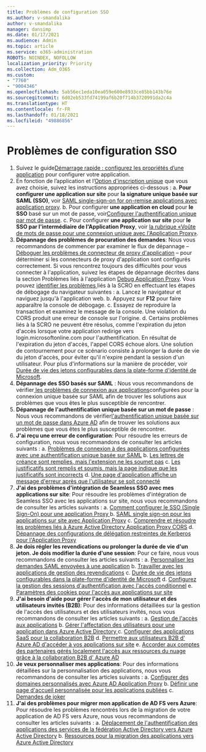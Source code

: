 ```yaml
---
title: Problèmes de configuration SSO
ms.author: v-smandalika
author: v-smandalika
manager: dansimp
ms.date: 01/17/2021
ms.audience: Admin
ms.topic: article
ms.service: o365-administration
ROBOTS: NOINDEX, NOFOLLOW
localization_priority: Priority
ms.collection: Adm_O365
ms.custom:
- "7760"
- "9004346"
ms.openlocfilehash: 5ab56ec1eda10ea059e600e8933ce85bb143b76e
ms.sourcegitcommit: 6d02eb533fd74199af6b20f714b3720991da2c4a
ms.translationtype: HT
ms.contentlocale: fr-FR
ms.lasthandoff: 01/18/2021
ms.locfileid: "49886856"
---
```

# <a name="sso-configuration-issues"></a>Problèmes de configuration SSO

1. Suivez le guide[Démarrage rapide : configurez les propriétés d’une application](https://docs.microsoft.com/azure/active-directory/manage-apps/add-application-portal-configure) pour configurer votre application.
2. En fonction de l’application et l’[Option d'inscription unique](https://docs.microsoft.com/azure/active-directory/manage-apps/sso-options) que vous avez choisie, suivez les instructions appropriées ci-dessous : a. **Pour configurer une application sur site** pour **la signature unique basée sur SAML (SSO)**, voir [SAML single-sign-on for on-remise applications avec application proxy](https://docs.microsoft.com/azure/active-directory/manage-apps/application-proxy-configure-single-sign-on-on-premises-apps).
    b. Pour configurer **une application en cloud** pour **le SSO** basé sur un mot de passe, voir[Configurer l'authentification unique par mot de passe](https://docs.microsoft.com/azure/active-directory/manage-apps/configure-password-single-sign-on-non-gallery-applications).
    c. Pour configurer **une application sur site** pour **le SSO par l'intermédiaire de l'Application Proxy**, voir [la rubrique «Voûte de mots de passe pour une connexion unique avec l'Application Proxy»](https://docs.microsoft.com/azure/active-directory/manage-apps/application-proxy-configure-single-sign-on-password-vaulting).
3. **Dépannage des problèmes de procuration des demandes**: Nous vous recommandons de commencer par examiner le flux de dépannage – [Déboguer les problèmes de connecteur de proxy d'application](https://docs.microsoft.com/azure/active-directory/manage-apps/application-proxy-debug-connectors) – pour déterminer si les connecteurs de proxy d'application sont configurés correctement. Si vous rencontrez toujours des difficultés pour vous connecter à l'application, suivez les étapes de dépannage décrites dans la section Problèmes liés à l'application [Debug Application Proxy](https://docs.microsoft.com/azure/active-directory/manage-apps/application-proxy-debug-apps). Vous pouvez [identifier les problèmes ](https://docs.microsoft.com/azure/active-directory/manage-apps/application-proxy-understand-cors-issues#understand-and-identify-cors-issues)liés à la SCRO en effectuant les étapes de débogage du navigateur suivantes : a. Lancez le navigateur et naviguez jusqu'à l'application web.
    b. Appuyez sur **F12** pour faire apparaître la console de débogage.
    c. Essayez de reproduire la transaction et examinez le message de la console. Une violation du CORS produit une erreur de console sur l'origine.
    d. Certains problèmes liés à la SCRO ne peuvent être résolus, comme l'expiration du jeton d'accès lorsque votre application redirige vers login.microsoftonline.com pour l'authentification. En résultat de l'expiration du jeton d'accès, l'appel CORS échoue alors. Une solution de contournement pour ce scénario consiste à prolonger la durée de vie du jeton d'accès, pour éviter qu'il n'expire pendant la session d'un utilisateur. Pour plus d'informations sur la manière de procéder, voir [Durée de vie des jetons configurables dans la plate-forme d'identité de Microsoft](https://docs.microsoft.com/azure/active-directory/develop/active-directory-configurable-token-lifetimes).
4. **Dépannage des SSO basés sur SAML** : Nous vous recommandons de vérifier[ les problèmes de connexion aux applications](https://docs.microsoft.com/azure/active-directory/manage-apps/application-sign-in-problem-federated-sso-gallery)configurées pour la connexion unique basée sur SAML afin de trouver les solutions aux problèmes que vous êtes le plus susceptible de rencontrer.
5. **Dépannage de l'authentification unique basée sur un mot de passe** : Nous vous recommandons de vérifier[l'authentification unique basée sur un mot de passe dans Azure AD](https://docs.microsoft.com/azure/active-directory/manage-apps/troubleshoot-password-based-sso) afin de trouver les solutions aux problèmes que vous êtes le plus susceptible de rencontrer.
6. **J'ai reçu une erreur de configuration**: Pour résoudre les erreurs de configuration, nous vous recommandons de consulter les articles suivants : a. [Problèmes de connexion à des applications configurées avec une authentification unique basée sur SAML](https://docs.microsoft.com/azure/active-directory/manage-apps/application-sign-in-problem-federated-sso-gallery) b. [Les lettres de créance sont remplies, mais l'extension ne les soumet pas](https://docs.microsoft.com/azure/active-directory/manage-apps/troubleshoot-password-based-sso#credentials-are-filled-in-but-the-extension-does-not-submit-them) c. [Les justificatifs sont remplis et soumis, mais la page indique que les justificatifs sont incorrects](https://docs.microsoft.com/azure/active-directory/manage-apps/troubleshoot-password-based-sso) d. [Une page d'application affiche un message d'erreur après que l'utilisateur se soit connecté](https://docs.microsoft.com/azure/active-directory/manage-apps/application-sign-in-problem-application-error)
7. **J'ai des problèmes d'intégration de Seamless SSO avec mes applications sur site**: Pour résoudre les problèmes d'intégration de Seamless SSO avec les applications sur site, nous vous recommandons de consulter les articles suivants : a. [Comment configurer le SSO (Single Sign-On) pour une application Proxy ](https://docs.microsoft.com/azure/active-directory/manage-apps/application-proxy-config-sso-how-to) b. [SAML single sign-on pour les applications sur site avec Application Proxy](https://docs.microsoft.com/azure/active-directory/manage-apps/application-proxy-configure-single-sign-on-on-premises-apps) c. [Comprendre et résoudre les problèmes liés à Azure Active Directory Application Proxy CORS](https://docs.microsoft.com/azure/active-directory/manage-apps/application-proxy-understand-cors-issues#solutions-for-application-proxy-cors-issues) d. [Dépannage des configurations de délégation restreintes de Kerberos pour l'Application Proxy ](https://docs.microsoft.com/azure/active-directory/manage-apps/application-proxy-back-end-kerberos-constrained-delegation-how-to)
8. **Je dois régler les revendications ou prolonger la durée de vie d'un jeton. Je dois modifier la durée d'une session**: Pour ce faire, nous vous recommandons de consulter les articles suivants : a. [Personnaliser les demandes SAML envoyées à une application](https://docs.microsoft.com/azure/active-directory/develop/active-directory-claims-mapping) b. [Travailler avec les applications de gestion des revendications](https://docs.microsoft.com/azure/active-directory/manage-apps/application-proxy-configure-for-claims-aware-applications) c. [Durée de vie des jetons configurables dans la plate-forme d'identité de Microsoft](https://docs.microsoft.com/azure/active-directory/develop/active-directory-configurable-token-lifetimes) d. [Configurez la gestion des sessions d'authentification avec l'accès conditionnel](https://docs.microsoft.com/azure/active-directory/conditional-access/howto-conditional-access-session-lifetime) e. [Paramètres des cookies pour l'accès aux applications sur site](https://docs.microsoft.com/azure/active-directory/manage-apps/application-proxy-configure-cookie-settings)
9. **J'ai besoin d'aide pour gérer l'accès de mon utilisateur et des utilisateurs invités (B2B)**: Pour des informations détaillées sur la gestion de l'accès des utilisateurs et des utilisateurs invités, nous vous recommandons de consulter les articles suivants : a. [Gestion de l'accès aux applications](https://docs.microsoft.com/azure/active-directory/manage-apps/what-is-access-management) b. [ Gérer l'affectation des utilisateurs pour une application dans Azure Active Directory ](https://docs.microsoft.com/azure/active-directory/manage-apps/assign-user-or-group-access-portal) c. [Configurer des applications SaaS pour la collaboration B2B](https://docs.microsoft.com/azure/active-directory/external-identities/configure-saas-apps) d. [Permettre aux utilisateurs B2B d' Azure AD d'accéder à vos applications sur site](https://docs.microsoft.com/azure/active-directory/external-identities/configure-saas-apps) e. [Accorder aux comptes des partenaires gérés localement l'accès aux ressources du nuage grâce à la collaboration B2B d' Azure AD](https://docs.microsoft.com/azure/active-directory/external-identities/hybrid-on-premises-to-cloud)
10. **Je veux personnaliser mes applications**: Pour des informations détaillées sur la personnalisation des applications, nous vous recommandons de consulter les articles suivants : a. [Configurer des domaines personnalisés avec Azure AD Application Proxy](https://docs.microsoft.com/azure/active-directory/manage-apps/application-proxy-configure-custom-domain) b. [Définir une page d'accueil personnalisée pour les applications publiées](https://docs.microsoft.com/azure/active-directory/manage-apps/application-proxy-configure-custom-home-page) c. [Demandes de joker](https://docs.microsoft.com/azure/active-directory/manage-apps/application-proxy-wildcard)
11. **J'ai des problèmes pour migrer mon application de AD FS vers Azure**: Pour résoudre les problèmes rencontrés lors de la migration de votre application de AD FS vers Azure, nous vous recommandons de consulter les articles suivants : a. [Déplacement de l'authentification des applications des services de la fédération Active Directory vers Azure Active Directory](https://docs.microsoft.com/azure/active-directory/manage-apps/migrate-adfs-apps-to-azure) b. [Ressources pour la migration des applications vers Azure Active Directory](https://docs.microsoft.com/azure/active-directory/manage-apps/migration-resources)

